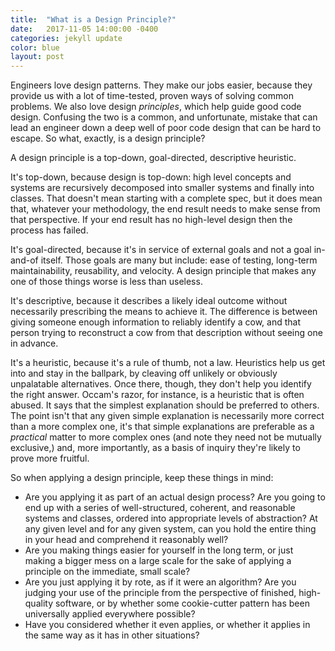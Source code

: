 ```yaml
---
title:  "What is a Design Principle?"
date:   2017-11-05 14:00:00 -0400
categories: jekyll update
color: blue
layout: post
---
```

Engineers love design patterns. They make our jobs easier, because they provide us with a lot of time-tested, proven ways of solving common problems. We also love design _principles_, which help guide good code design. Confusing the two is a common, and unfortunate, mistake that can lead an engineer down a deep well of poor code design that can be hard to escape. So what, exactly, is a design principle?

A design principle is a top-down, goal-directed, descriptive heuristic.

It's top-down, because design is top-down: high level concepts and systems are recursively decomposed into smaller systems and finally into classes. That doesn't mean starting with a complete spec, but it does mean that, whatever your methodology, the end result needs to make sense from that perspective. If your end result has no high-level design then the process has failed.

It's goal-directed, because it's in service of external goals and not a goal in-and-of itself. Those goals are many but include: ease of testing, long-term maintainability, reusability, and velocity. A design principle that makes any one of those things worse is less than useless.

It's descriptive, because it describes a likely ideal outcome without necessarily prescribing the means to achieve it. The difference is between giving someone enough information to reliably identify a cow, and that person trying to reconstruct a cow from that description without seeing one in advance.

It's a heuristic, because it's a rule of thumb, not a law. Heuristics help us get into and stay in the ballpark, by cleaving off unlikely or obviously unpalatable alternatives. Once there, though, they don't help you identify the right answer. Occam's razor, for instance, is a heuristic that is often abused. It says that the simplest explanation should be preferred to others. The point isn't that any given simple explanation is necessarily more correct than a more complex one, it's that simple explanations are preferable as a _practical_ matter to more complex ones (and note they need not be mutually exclusive,) and, more importantly, as a basis of inquiry they're likely to prove more fruitful.

So when applying a design principle, keep these things in mind:

* Are you applying it as part of an actual design process? Are you going to end up with a series of well-structured, coherent, and reasonable systems and classes, ordered into appropriate levels of abstraction? At any given level and for any given system, can you hold the entire thing in your head and comprehend it reasonably well?
* Are you making things easier for yourself in the long term, or just making a bigger mess  on a large scale for the sake of applying a principle on the immediate, small scale?
* Are you just applying it by rote, as if it were an algorithm? Are you judging your use of the principle from the perspective of finished, high-quality software, or by whether some cookie-cutter pattern has been universally applied everywhere possible?
* Have you considered whether it even applies, or whether it applies in the same way as it has in other situations?
